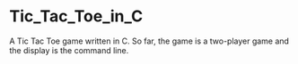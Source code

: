 # Tic_Tac_Toe_in_C
A Tic Tac Toe game written in C. So far, the game is a two-player game and the display is the command line.
